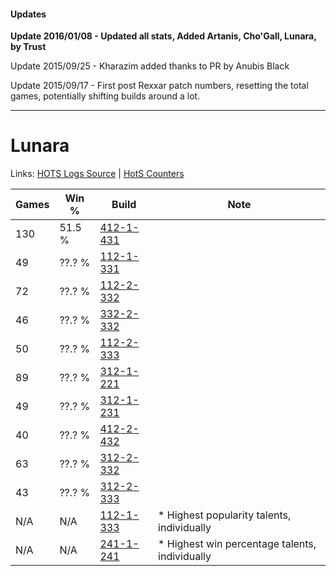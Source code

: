 #### Updates
**Update 2016/01/08 - Updated all stats, Added Artanis, Cho'Gall, Lunara, by Trust**

Update 2015/09/25 - Kharazim added thanks to PR by Anubis Black

Update 2015/09/17 - First post Rexxar patch numbers, resetting the total games, potentially shifting builds around a lot.

***

# Lunara

Links: [HOTS Logs Source](https://www.hotslogs.com/Sitewide/HeroDetails?Hero=Lunara) | [HotS Counters](http://hotscounters.com/#/hero/Lunara)

Games  | Win %  | Build     | Note
-----  | -----  | -----     | ----
130    | 51.5 % | [412-1-431](http://www.heroesfire.com/hots/talent-calculator/lunara#rtdN) | 
49     | ??.? % | [112-1-331](http://www.heroesfire.com/hots/talent-calculator/lunara#gRAp) | 
72     | ??.? % | [112-2-332](http://www.heroesfire.com/hots/talent-calculator/lunara#gRQS) | 
46     | ??.? % | [332-2-332](http://www.heroesfire.com/hots/talent-calculator/lunara#oqXS) | 
50     | ??.? % | [112-2-333](http://www.heroesfire.com/hots/talent-calculator/lunara#gRQT) | 
89     | ??.? % | [312-1-221](http://www.heroesfire.com/hots/talent-calculator/lunara#o3R5) | 
49     | ??.? % | [312-1-231](http://www.heroesfire.com/hots/talent-calculator/lunara#o3RF) | 
40     | ??.? % | [412-2-432](http://www.heroesfire.com/hots/talent-calculator/lunara#rtt0) | 
63     | ??.? % | [312-2-332](http://www.heroesfire.com/hots/talent-calculator/lunara#o3iS) | 
43     | ??.? % | [312-2-333](http://www.heroesfire.com/hots/talent-calculator/lunara#o3iT) | 
N/A    | N/A    | [112-1-333](http://www.heroesfire.com/hots/talent-calculator/lunara#gRAr) | * Highest popularity talents, individually
N/A    | N/A    | [241-1-241](http://www.heroesfire.com/hots/talent-calculator/lunara#lM5f) | * Highest win percentage talents, individually
